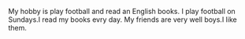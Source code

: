 My hobby is play football and read an English books. 
I play football on Sundays.I read my books evry day.
My friends are very well boys.I like them.